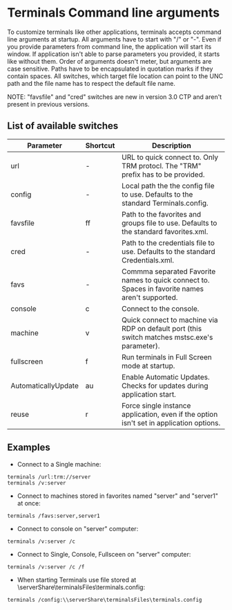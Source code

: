 # Terminals Command line arguments

To customize terminals like other applications, terminals accepts command line arguments at startup. All arguments have to start with "/" or "-". Even if you provide parameters from command line, the application will start its window. If application isn't able to parse parameters you provided, it starts like without them. Order of arguments doesn't meter, but arguments are case sensitive. Paths have to be encapsulated in quotation marks if they contain spaces.
All switches, which target file location can point to the UNC path and the file name has to respect the default file name.

NOTE: "favsfile" and "cred" switches are new in version 3.0 CTP and aren't present in previous versions.

## List of available switches

| Parameter | Shortcut | Description |
|---|---|---|
| url | - | URL to quick connect to. Only TRM protocl. The "TRM" prefix has to be provided. |
| config | - | Local path the the config file to use.  Defaults to the standard Terminals.config. |
| favsfile | ff | Path to the favorites and groups file to use. Defaults to the standard favorites.xml. 
| cred | - | Path to the credentials file to use. Defaults to the standard Credentials.xml. |
| favs | - | Commma separated Favorite names to quick connect to. Spaces in favorite names aren't supported. |
| console | c | Connect to the console. |
| machine | v | Quick connect to machine via RDP on default port  (this switch matches mstsc.exe's parameter). |
| fullscreen | f | Run terminals in Full Screen mode at startup. |
| AutomaticallyUpdate | au | Enable Automatic Updates. Checks for updates during application start. |
| reuse | r | Force single instance application, even if the option isn't set in application options. |


## Examples
* Connect to a Single machine:

```
terminals /url:trm://server
terminals /v:server
```

* Connect to machines stored in favorites named "server" and "server1" at once:

```
terminals /favs:server,server1
```

* Connect to console on "server" computer:

```
terminals /v:server /c
```

* Connect to Single, Console, Fullsceen on "server" computer:

```
terminals /v:server /c /f
```

* When starting Terminals use file stored at \\serverShare\terminalsFiles\terminals.config:

```
terminals /config:\\serverShare\terminalsFiles\terminals.config
```
